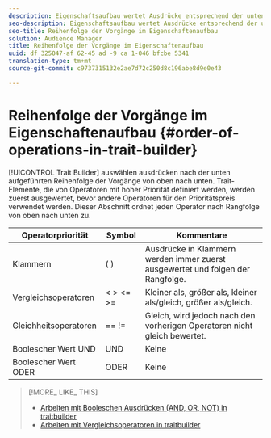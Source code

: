 ```yaml
---
description: Eigenschaftsaufbau wertet Ausdrücke entsprechend der unten aufgeführten Reihenfolge aus, von oben nach unten. Trait-Elemente, die von Operatoren mit hoher Priorität definiert werden, werden zuerst ausgewertet, bevor andere Operatoren für den Prioritätspreis verwendet werden. Dieser Abschnitt ordnet jeden Operator nach Rangfolge von oben nach unten zu.
seo-description: Eigenschaftsaufbau wertet Ausdrücke entsprechend der unten aufgeführten Reihenfolge aus, von oben nach unten. Trait-Elemente, die von Operatoren mit hoher Priorität definiert werden, werden zuerst ausgewertet, bevor andere Operatoren für den Prioritätspreis verwendet werden. Dieser Abschnitt ordnet jeden Operator nach Rangfolge von oben nach unten zu.
seo-title: Reihenfolge der Vorgänge im Eigenschaftenaufbau
solution: Audience Manager
title: Reihenfolge der Vorgänge im Eigenschaftenaufbau
uuid: df 325047-af 62-45 ad -9 ca 1-046 bfcbe 5341
translation-type: tm+mt
source-git-commit: c9737315132e2ae7d72c250d8c196abe8d9e0e43

---
```



# Reihenfolge der Vorgänge im Eigenschaftenaufbau {#order-of-operations-in-trait-builder}

[!UICONTROL Trait Builder] auswählen ausdrücken nach der unten aufgeführten Reihenfolge der Vorgänge von oben nach unten. Trait-Elemente, die von Operatoren mit hoher Priorität definiert werden, werden zuerst ausgewertet, bevor andere Operatoren für den Prioritätspreis verwendet werden. Dieser Abschnitt ordnet jeden Operator nach Rangfolge von oben nach unten zu.

<!-- c_tb_operator_precedence.xml -->

<table id="table_F0FA45B652C7464B90D35526817110FF"> 
 <thead> 
  <tr> 
   <th colname="col1" class="entry"> Operatorpriorität </th> 
   <th colname="col2" class="entry"> Symbol </th> 
   <th colname="col3" class="entry"> Kommentare </th> 
  </tr> 
 </thead>
 <tbody> 
  <tr> 
   <td colname="col1"> Klammern </td> 
   <td colname="col2"> ( ) </td> 
   <td colname="col3"> Ausdrücke in Klammern werden immer zuerst ausgewertet und folgen der Rangfolge. </td> 
  </tr> 
  <tr> 
   <td colname="col1"> Vergleichsoperatoren </td> 
   <td colname="col2"> &lt; &gt; &lt;= &gt;= </td> 
   <td colname="col3"> Kleiner als, größer als, kleiner als/gleich, größer als/gleich. </td> 
  </tr> 
  <tr> 
   <td colname="col1"> Gleichheitsoperatoren </td> 
   <td colname="col2"> == != </td> 
   <td colname="col3"> Gleich, wird jedoch nach den vorherigen Operatoren nicht gleich bewertet. </td> 
  </tr> 
  <tr> 
   <td colname="col1">Boolescher <span class="wintitle"> Wert UND</span> </td> 
   <td colname="col2"><span class="wintitle"> UND</span> </td> 
   <td colname="col3" morerows="1"> Keine </td> 
  </tr> 
  <tr> 
   <td colname="col1">Boolescher <span class="wintitle"> Wert ODER</span> </td> 
   <td colname="col2"><span class="wintitle"> ODER</span> </td> 
   <td colname="col3" morerows="1"> Keine </td> 
  </tr> 
 </tbody>
</table>

>[!MORE_ LIKE_ THIS]
>
>* [Arbeiten mit Booleschen Ausdrücken (AND, OR, NOT) in traitbuilder](../../reference/boolean-expressions-tsb.md)
>* [Arbeiten mit Vergleichsoperatoren in traitbuilder](../../features/traits/trait-comparison-operators.md)

